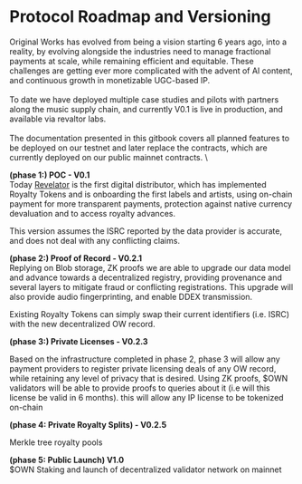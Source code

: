 # Protocol Roadmap and Versioning

Original Works has evolved from being a vision starting 6 years ago, into a reality, by evolving alongside the industries need to manage fractional payments at scale, while remaining efficient and equitable. These challenges are getting ever more complicated with the advent of AI content, and continuous growth in monetizable UGC-based IP. \
\
To date we have deployed multiple case studies and pilots with partners along the music supply chain, and currently V0.1 is live in production, and available via revaltor labs.\
\
The documentation presented in this gitbook covers all planned features to be deployed on our testnet and later replace the contracts, which are currently deployed on our public mainnet contracts. \


**(phase 1:) POC - V0.1**\
Today [Revelator](https://www.revelator.com/) is the first digital distributor, which has implemented Royalty Tokens and is onboarding the first labels and artists, using on-chain payment for more transparent payments, protection against native currency devaluation and to access royalty advances.&#x20;

This version assumes the ISRC reported by the data provider is accurate, and does not deal with any conflicting claims.

**(phase 2:) Proof of Record - V0.2.1**\
Replying on Blob storage, ZK proofs we are able to upgrade our data model and advance towards a decentralized registry, providing provenance and several layers to mitigate fraud or conflicting registrations. This upgrade will also provide audio fingerprinting, and enable DDEX transmission.

Existing Royalty Tokens can simply swap their current identifiers (i.e. ISRC) with the new decentralized OW record.

**(phase 3:) Private Licenses - V0.2.3**

Based on the infrastructure completed in phase 2, phase 3 will allow any payment providers to register private licensing deals of any OW record, while retaining any level of privacy that is desired. Using ZK proofs, $OWN validators will be able to provide proofs to queries about it (i.e will this license be valid in 6 months). this will allow any IP license to be tokenized on-chain&#x20;

**(phase 4: Private Royalty Splits) - V0.2.5**

Merkle tree royalty pools

**(phase 5: Public Launch) V1.0**\
$OWN Staking and launch of decentralized validator network on mainnet&#x20;
